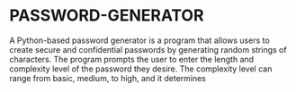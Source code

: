 # PASSWORD-GENERATOR
A Python-based password generator is a program that allows users to create secure and confidential passwords by generating random strings of characters. The program prompts the user to enter the length and complexity level of the password they desire. The complexity level can range from basic, medium, to high, and it determines
